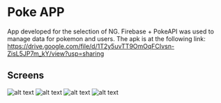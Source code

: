 # Poke APP
App developed for the selection of NG. Firebase + PokeAPI was used to manage data for pokemon and users. The apk is at the following link: https://drive.google.com/file/d/1T2y5uvTT9OmOqFCIvsn-ZisL5JP7m_kY/view?usp=sharing

## Screens
![alt text](https://github.com/vinilopes1/dev-android-ng/blob/develop/images/Screenshot_20210305-085444.png)
![alt text](https://github.com/vinilopes1/dev-android-ng/blob/develop/images/Screenshot_20210305-085455.png)
![alt text](https://github.com/vinilopes1/dev-android-ng/blob/develop/images/Screenshot_20210305-085521.png)
![alt text](https://github.com/vinilopes1/dev-android-ng/blob/develop/images/Screenshot_20210305-090457.png)

